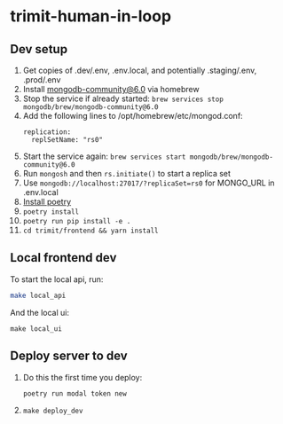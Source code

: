 # trimit-human-in-loop

## Dev setup

1. Get copies of .dev/.env, .env.local, and potentially .staging/.env, .prod/.env
1. Install mongodb-community@6.0 via homebrew
1. Stop the service if already started: `brew services stop mongodb/brew/mongodb-community@6.0`
1. Add the following lines to /opt/homebrew/etc/mongod.conf:
    ```
    replication:
      replSetName: "rs0"
    ```
1. Start the service again: `brew services start mongodb/brew/mongodb-community@6.0`
1. Run `mongosh` and then `rs.initiate()` to start a replica set
1. Use `mongodb://localhost:27017/?replicaSet=rs0` for MONGO_URL in .env.local
1. [Install poetry](https://python-poetry.org/docs/#installing-with-pipx)
1. `poetry install`
1. `poetry run pip install -e .`
1. `cd trimit/frontend && yarn install`


## Local frontend dev

To start the local api, run:
```sh
make local_api
```

And the local ui:
```
make local_ui
```

## Deploy server to dev

1. Do this the first time you deploy:
    ```sh
    poetry run modal token new
    ```
1. ```make deploy_dev```
